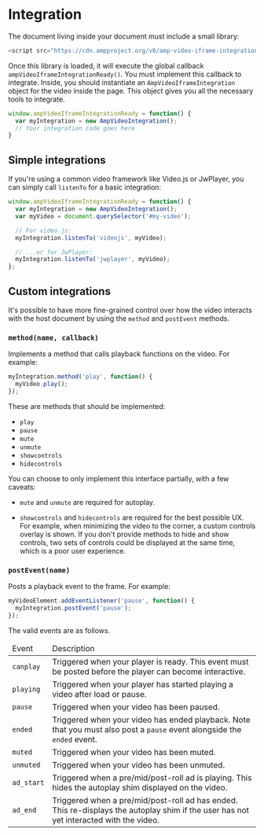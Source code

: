 # Integration

The document living inside your document must include a small library:

```js
<script src="https://cdn.ampproject.org/v0/amp-video-iframe-integration.js" defer>
```

Once this library is loaded, it will execute the global callback
`ampVideoIframeIntegrationReady()`. You must implement this callback to
integrate. Inside, you should instantiate an `AmpVideoIframeIntegration` object
for the video inside the page. This object gives you all the necessary tools to
integrate.

```js
window.ampVideoIframeIntegrationReady = function() {
  var myIntegration = new AmpVideoIntegration();
  // Your integration code goes here
}
```

## Simple integrations

If you're using a common video framework like Video.js or JwPlayer, you can
simply call `listenTo` for a basic integration:

```js
window.ampVideoIframeIntegrationReady = function() {
  var myIntegration = new AmpVideoIntegration();
  var myVideo = document.querySelector('#my-video');

  // For video.js:
  myIntegration.listenTo('videojs', myVideo);

  // ...or for JwPlayer:
  myIntegration.listenTo('jwplayer', myVideo);
};
```

## Custom integrations

It's possible to have more fine-grained control over how the video interacts
with the host document by using the `method` and `postEvent` methods.

### `method(name, callback)`

Implements a method that calls playback functions on the video. For example:

```js
myIntegration.method('play', function() {
  myVideo.play();
});
```

These are methods that should be implemented:

- `play`
- `pause`
- `mute`
- `unmute`
- `showcontrols`
- `hidecontrols`

You can choose to only implement this interface partially, with a few caveats:

- `mute` and `unmute` are required for autoplay.

- `showcontrols` and `hidecontrols` are required for the best possible UX. For
  example, when minimizing the video to the corner, a custom controls overlay is
  shown. If you don't provide methods to hide and show controls, two sets of
  controls could be displayed at the same time, which is a poor user experience.

### `postEvent(name)`

Posts a playback event to the frame. For example:

```js
myVideoElement.addEventListener('pause', function() {
  myIntegration.postEvent('pause');
});
```

The valid events are as follows.

<table>
  <thead>
    <tr>
      <td>Event</td>
      <td>Description</td>
    </tr>
  </thead>
  <tbody>
    <tr>
      <td><code>canplay</code></td>
      <td>
        Triggered when your player is ready. This event must be posted before
        the player can become interactive.
      </td>
    </tr>
    <tr>
      <td><code>playing</code></td>
      <td>
        Triggered when your player has started playing a video after load or
        pause.
      </td>
    </tr>
    <tr>
      <td><code>pause</code></td>
      <td>
        Triggered when your video has been paused.
      </td>
    </tr>
    <tr>
      <td><code>ended</code></td>
      <td>
        Triggered when your video has ended playback. Note that you must also
        post a <code>pause</code> event alongside the <code>ended</code> event.
      </td>
    </tr>
    <tr>
      <td><code>muted</code></td>
      <td>
        Triggered when your video has been muted.
      </td>
    </tr>
    <tr>
      <td><code>unmuted</code></td>
      <td>
        Triggered when your video has been unmuted.
      </td>
    </tr>
    <tr>
      <td><code>ad_start</code></td>
      <td>
        Triggered when a pre/mid/post-roll ad is playing. This hides the
        autoplay shim displayed on the video.
      </td>
    </tr>
    <tr>
      <td><code>ad_end</code></td>
      <td>
        Triggered when a pre/mid/post-roll ad has ended. This re-displays the
        autoplay shim if the user has not yet interacted with the video.
      </td>
    </tr>
  </tbody>
</table>

